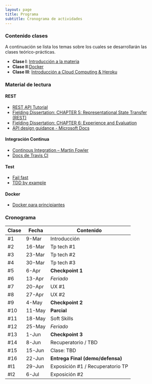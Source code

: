 ```yaml
---
layout: page
title: Programa
subtitle: Cronograma de actividades
---
```

### Contenido clases

A continuaci&oacute;n se lista los temas sobre los cuales se desarrollar&aacute;n las clases te&oacute;rico-pr&aacute;cticas.

* **Clase I**: [Introducci&oacute;n a la materia](https://drive.google.com/open?id=0B7ZBqy_1wA07c3dtQlhDd0pRd3ZhQnFpQUxiR0JrU0dfQm1F)
* **Clase II**:[Docker]()
* **Clase III**: [Introducción a Cloud Computing & Heroku](https://drive.google.com/open?id=1hdwmcJst3JrgDyWXq3WVE9CsESYLWqno5Eo7s6BoyBM)
### Material de lectura

#### REST

* [REST API Tutorial](http://www.restapitutorial.com/)
* [Fielding Dissertation: CHAPTER 5: Representational State Transfer (REST)](https://www.ics.uci.edu/~fielding/pubs/dissertation/rest_arch_style.htm)
* [Fielding Dissertation: CHAPTER 6: Experience and Evaluation](https://www.ics.uci.edu/~fielding/pubs/dissertation/evaluation.htm)
* [API design guidance - Microsoft Docs](https://docs.microsoft.com/en-us/azure/architecture/best-practices/api-design)

#### Integraci&oacute;n Continua

* [Continous Integration – Martin Fowler](http://www.martinfowler.com/articles/continuousIntegration.html)
* [Docs de Travis CI](http://docs.travis-ci.com/user/for-beginners/)

#### Test

* [Fail fast](http://www.martinfowler.com/ieeeSoftware/failFast.pdf)
* [TDD by example](http://www.eecs.yorku.ca/course_archive/2003-04/W/3311/sectionM/case_studies/money/KentBeck_TDD_byexample.pdf)

#### Docker

* [Docker para principiantes](https://prakhar.me/docker-curriculum/)

### Cronograma

| Clase | Fecha | Contenido |
| ----- | ----- | --------- |
| #1 | 9-Mar | Introducci&oacute;n |
| #2 | 16-Mar | Tp tech #1 |
| #3 | 23-Mar | Tp tech #2 |
| #4 | 30-Mar | Tp tech #3 |
| #5 | 6-Apr | **Checkpoint 1** |
| #6 | 13-Apr | _Feriado_ |
| #7 | 20-Apr | UX #1 |
| #8 | 27-Apr | UX #2 |
| #9 | 4-May | **Checkpoint 2** |
| #10 | 11-May | **Parcial** |
| #11 | 18-May | Soft Skills |
| #12 | 25-May | _Feriado_ |
| #13 | 1-Jun | **Checkpoint 3** |
| #14 | 8-Jun | Recuperatorio / TBD |
| #15 | 15-Jun | Clase: TBD |
| #16 | 22-Jun | **Entrega Final (demo/defensa)** |
| #I1 | 29-Jun | Exposici&oacute;n #1 / Recuperatorio TP |
| #I2 | 6-Jul | Exposici&oacute;n #2 |
